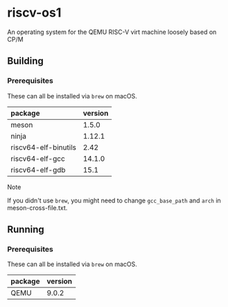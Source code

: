 # riscv-os1
An operating system for the QEMU RISC-V virt machine loosely based on CP/M



## Building

### Prerequisites

These can all be installed via `brew` on macOS.

|package|version|
|:------|:------|
|meson|1.5.0|
|ninja|1.12.1|
|riscv64-elf-binutils|2.42|
|riscv64-elf-gcc|14.1.0|
|riscv64-elf-gdb|15.1|

> [!note]
> If you didn't use `brew`, you might need to change `gcc_base_path` and `arch` in meson-cross-file.txt.



## Running

### Prerequisites

These can all be installed via `brew` on macOS.

| package |version|
|:--------|:--|
| QEMU    |9.0.2|
